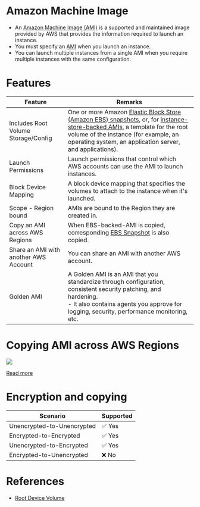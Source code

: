 # Amazon Machine Image
- An [Amazon Machine Image (AMI)](https://docs.aws.amazon.com/AWSEC2/latest/UserGuide/AMIs.html) is a supported and maintained image provided by AWS that provides the information required to launch an instance. 
- You must specify an [AMI](https://docs.aws.amazon.com/AWSEC2/latest/UserGuide/AMIs.html) when you launch an instance. 
- You can launch multiple instances from a single AMI when you require multiple instances with the same configuration.

[](assets/AMI_EC2_Root_Volume.drawio.png)

# Features

| Feature                               | Remarks                                                                                                                                                                                                                                                                                                                                       |
|---------------------------------------|-----------------------------------------------------------------------------------------------------------------------------------------------------------------------------------------------------------------------------------------------------------------------------------------------------------------------------------------------|
| Includes Root Volume Storage/Config   | One or more Amazon [Elastic Block Store (Amazon EBS) snapshots](../../12_Backup&DR/EBSSnapshots.md), or, for [instance-store-backed AMIs](../../6_StorageServices/1_BlockStorageTypes/AmazonEC2InstanceStore.md), a template for the root volume of the instance (for example, an operating system, an application server, and applications). |
| Launch Permissions                    | Launch permissions that control which AWS accounts can use the AMI to launch instances.                                                                                                                                                                                                                                                       |
| Block Device Mapping                  | A block device mapping that specifies the volumes to attach to the instance when it's launched.                                                                                                                                                                                                                                               |
| Scope - Region bound                  | AMIs are bound to the Region they are created in.                                                                                                                                                                                                                                                                                             |
| Copy an AMI across AWS Regions        | When EBS-backed-AMI is copied, corresponding [EBS Snapshot](../../12_Backup&DR/EBSSnapshots.md) is also copied.                                                                                                                                                                                                                               |
| Share an AMI with another AWS Account | You can share an AMI with another AWS account.                                                                                                                                                                                                                                                                                                |
| Golden AMI                            | A Golden AMI is an AMI that you standardize through configuration, consistent security patching, and hardening. <br/>- It also contains agents you approve for logging, security, performance monitoring, etc.                                                                                                                                |

# Copying AMI across AWS Regions

![](https://docs.aws.amazon.com/images/AWSEC2/latest/UserGuide/images/ami_copy.png)

[Read more](https://docs.aws.amazon.com/AWSEC2/latest/UserGuide/CopyingAMIs.html)

# Encryption and copying

| Scenario                   | Supported              |
|----------------------------|------------------------|
| Unencrypted-to-Unencrypted | :white_check_mark: Yes |
| Encrypted-to-Encrypted     | :white_check_mark: Yes |
| Unencrypted-to-Encrypted   | :white_check_mark: Yes |
| Encrypted-to-Unencrypted   | :x: No                 |

# References
- [Root Device Volume](https://docs.aws.amazon.com/AWSEC2/latest/UserGuide/RootDeviceStorage.html)